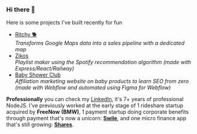 ### Hi there 👋

Here is some projects I've built recently for fun 
- [Ritchy 🐕](https://www.ritchy.io/)  
  _Transforms Google Maps data into a sales pipeline with a dedicated map_
- [Zikos](https://zikos.io/)  
  _Playlist maker using the Spotify recommendation algorithm (made with Express/React/Railway)_
- [Baby Shower Club](https://www.babyshower.club/)  
  _Affiliation marketing website on baby products to learn SEO from zero (made with Webflow and automated using Figma for Webflow)_

**Professionally** you can check my [LinkedIn](https://www.linkedin.com/in/axel-vincent/ ), it's 7+ years of professional NodeJS. I've previously worked at the early stage of 1 rideshare startup acquired by **FreeNow** **(BMW)**, 1 payment startup doing corporate benefits through payment that's now a unicorn: **[Swile](https://www.swile.co/)**, and one micro finance app that's still growing: **[Shares](https://www.shares.io/)**.  

<!--
**AxelVincent/AxelVincent** is a ✨ _special_ ✨ repository because its `README.md` (this file) appears on your GitHub profile.

Here are some ideas to get you started:

- 🔭 I’m currently working on ...
- 🌱 I’m currently learning ...
- 👯 I’m looking to collaborate on ...
- 🤔 I’m looking for help with ...
- 💬 Ask me about ...
- 📫 How to reach me: ...
- 😄 Pronouns: ...
- ⚡ Fun fact: ...
-->
